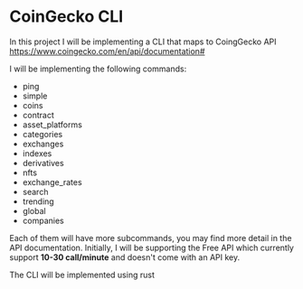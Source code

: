 # CoinGecko CLI

In this project I will be implementing a CLI that maps to CoingGecko API 
https://www.coingecko.com/en/api/documentation#

I will be implementing the following commands:
* ping
* simple
* coins
* contract
* asset_platforms
* categories
* exchanges
* indexes
* derivatives
* nfts
* exchange_rates
* search
* trending
* global
* companies

Each of them will have more subcommands, you may find more detail in the API documentation.
Initially, I will be supporting the Free API which currently support **10-30 call/minute**
and doesn't come with an API key.

The CLI will be implemented using rust
